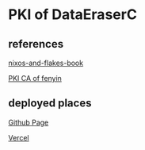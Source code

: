 # PKI of DataEraserC

## references

[nixos-and-flakes-book](https://github.com/ryan4yin/nixos-and-flakes-book/)

[PKI CA of fenyin](https://ca.fenying.net/)

## deployed places

[Github Page](https://dataeraserc.github.io/PKI/)

[Vercel](https://pki-zeta.vercel.app/)
